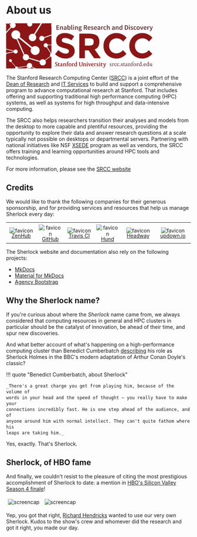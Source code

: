 # About us

<style>
img[alt="logo"] {
    width: 400px;
}
</style>

<!-- camouflage the header so it appears only in the TOC-->
<b style="display:none">
## SRCC
</b>
<!-- end of camouflage -->

[![logo](img/srcc.png)][url_srcc]

The Stanford Research Computing Center ([SRCC][url_srcc]) is a joint effort of
the [Dean of Research]() and [IT Services][url_uit] to build and support a
comprehensive program to advance computational research at Stanford.  That
includes offering and supporting traditional high performance computing (HPC)
systems, as well as systems for high throughput and data-intensive computing.

The SRCC also helps researchers transition their analyses and models from the
desktop to more capable and plentiful resources, providing the opportunity to
explore their data and answer research questions at a scale typically not
possible on desktops or departmental servers. Partnering with national
initiatives like NSF [XSEDE][url_xsede] program as well as vendors, the SRCC
offers training and learning opportunities around HPC tools and technologies.

For more information, please see the [SRCC website][url_srcc]

[url_provost]:    //provost.stanford.edu/
[url_dor]:        //doresearch.stanford.edu/research-offices/dor-office-vice-provost-and-dean-research
[url_uit]:        //uit.stanford.edu
[url_srcc]:       //srcc.stanford.edu
[url_xsede]:      //xsede.org


## Credits

We would like to thank the following companies for their generous sponsorship,
and for providing services and resources that help us manage Sherlock every
day:

<!-- HTML styles for icons, pics and tables -->
<style>
img[alt="favicon"] {
    bottom: -3px;
    height: 18px;
    position:relative;
}
img[alt="screencap"] {
    width: 320px;
    margin: 5px;
}
.md-typeset__table{
    width: 100%;
}
</style>

|       |       |       |       |       |       |
| :---: | :---: | :---: | :---: | :---: | :---: |
| ![favicon](//zenhub.com/favicon.ico) [ZenHub](//zenhub.com) | ![favicon](//github.com/favicon.ico) [GitHub](//github.com) | ![favicon](//travis-ci.com/images/favicon.png) [Travis CI](//travis-ci.com) | ![favicon](//hund.io/favicon.ico) [Hund](//hund.io) | ![favicon](//headwayapp.co/assets/images/favicon.png) [Headway](//headwayapp.co) | ![favicon](//updown.io/favicon.ico) [updown.io](//updown.io/) |


The Sherlock website and documentation also rely on the following projects:

* [MkDocs](//mkdocs.org)
* [Material for MkDocs](//squidfunk.github.io/mkdocs-material/)
* [Agency Bootstrap](//startbootstrap.com/template-overviews/agency/)


## Why the Sherlock name?

If you're curious about where the *Sherlock* name came from, we always
considered that computing resources in general and HPC clusters in particular
should be the catalyst of innovation, be ahead of their time, and spur new
discoveries.

And what better account of what's happening on a high-performance computing
cluster than Benedict Cumberbatch [describing][url_quote] his role as Sherlock
Holmes in the BBC's modern adaptation of Arthur Conan Doyle's classic?

!!! quote "Benedict Cumberbatch, about Sherlock"

    _There's a great charge you get from playing him, because of the volume of
    words in your head and the speed of thought – you really have to make your
    connections incredibly fast. He is one step ahead of the audience, and of
    anyone around him with normal intellect. They can't quite fathom where his
    leaps are taking him._

Yes, exactly. That's Sherlock.


## Sherlock, of HBO fame

And finally, we couldn't resist to the pleasure of citing the most
prestigious accomplishment of Sherlock to date: a mention in [HBO's Silicon
Valley][url_sv] [Season 4 finale][url_ep38]!

![screencap](/img/richard.png)
![screencap](/img/bighead.png)

Yep, you got that right, [Richard Hendricks][url_richard] wanted to use our
very own Sherlock. Kudos to the show's crew and whomever did the research and
got it right, you made our day.

[url_sv]:       //www.hbo.com/silicon-valley/episodes/4/38-server-error
[url_ep38]:     //www.hbo.com/silicon-valley
[url_richard]:  //www.hbo.com/silicon-valley/cast-and-crew/thomas-middleditch
[url_quote]:    //www.theguardian.com/tv-and-radio/2010/jul/17/benedict-cumberbatch-sherlock-holmes
